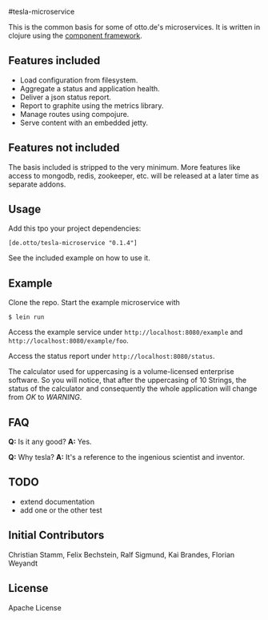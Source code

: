 #tesla-microservice

This is the common basis for some of otto.de's microservices. It is written in clojure using the [component framework](https://github.com/stuartsierra/component).

## Features included

* Load configuration from filesystem.
* Aggregate a status and application health.
* Deliver a json status report.
* Report to graphite using the metrics library.
* Manage routes using compojure.
* Serve content with an embedded jetty.

## Features not included

The basis included is stripped to the very minimum. More features like access to mongodb, redis, zookeeper, etc. will be released at a later time as separate addons.



## Usage

Add this tpo your project dependencies:

`[de.otto/tesla-microservice "0.1.4"]`

See the included example on how to use it.

## Example

Clone the repo. Start the example microservice with

`$ lein run`

Access the example service under `http://localhost:8080/example` and `http://localhost:8080/example/foo`.

Access the status report under `http://localhost:8080/status`.

The calculator used for uppercasing is a volume-licensed enterprise software.
So you will notice, that after the uppercasing of 10 Strings, the status of the calculator and consequently the whole application will change from *OK* to *WARNING*.


## FAQ

**Q:** Is it any good? **A:** Yes.

**Q:** Why tesla? **A:** It's a reference to the ingenious scientist and inventor.


## TODO

* extend documentation
* add one or the other test

## Initial Contributors

Christian Stamm, Felix Bechstein, Ralf Sigmund, Kai Brandes, Florian Weyandt

## License
Apache License
